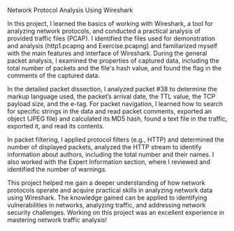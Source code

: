 Network Protocol Analysis Using Wireshark

In this project, I learned the basics of working with Wireshark, a tool for analyzing network protocols, and conducted a practical analysis of provided traffic files (PCAP). I identified the files used for demonstration and analysis (http1.pcapng and Exercise.pcapng) and familiarized myself with the main features and interface of Wireshark. During the general packet analysis, I examined the properties of captured data, including the total number of packets and the file's hash value, and found the flag in the comments of the captured data.

In the detailed packet dissection, I analyzed packet #38 to determine the markup language used, the packet’s arrival date, the TTL value, the TCP payload size, and the e-tag. For packet navigation, I learned how to search for specific strings in the data and read packet comments, exported an object (JPEG file) and calculated its MD5 hash, found a text file in the traffic, exported it, and read its contents.

In packet filtering, I applied protocol filters (e.g., HTTP) and determined the number of displayed packets, analyzed the HTTP stream to identify information about authors, including the total number and their names. I also worked with the Expert Information section, where I reviewed and identified the number of warnings.

This project helped me gain a deeper understanding of how network protocols operate and acquire practical skills in analyzing network data using Wireshark. The knowledge gained can be applied to identifying vulnerabilities in networks, analyzing traffic, and addressing network security challenges. Working on this project was an excellent experience in mastering network traffic analysis!
